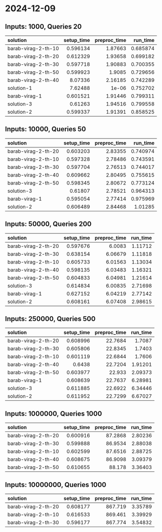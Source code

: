 # 2024-12-09

## Inputs: 1000, Queries 20

| solution            |   setup_time |   preproc_time |   run_time |
|:--------------------|-------------:|---------------:|-----------:|
| barab-virag-2-th-10 |     0.596134 |        1.87663 |   0.685874 |
| barab-virag-2-th-20 |     0.612329 |        1.93658 |   0.699182 |
| barab-virag-2-th-30 |     0.597718 |        1.90883 |   0.700355 |
| barab-virag-2-th-50 |     0.599923 |        1.9085  |   0.729656 |
| barab-virag-2-th-40 |     8.07336  |        2.16185 |   0.742289 |
| solution-1          |     7.62488  |        1e-06   |   0.752702 |
| barab-virag-1       |     0.601521 |        1.91446 |   0.799311 |
| solution-3          |     0.61263  |        1.94516 |   0.799558 |
| solution-2          |     0.599337 |        1.91391 |   0.858525 |

## Inputs: 10000, Queries 50

| solution            |   setup_time |   preproc_time |   run_time |
|:--------------------|-------------:|---------------:|-----------:|
| barab-virag-2-th-20 |     0.603203 |        2.83355 |   0.740974 |
| barab-virag-2-th-10 |     0.597328 |        2.78486 |   0.743591 |
| barab-virag-2-th-30 |     0.597704 |        2.76513 |   0.744017 |
| barab-virag-2-th-40 |     0.609662 |        2.80495 |   0.755615 |
| barab-virag-2-th-50 |     0.598345 |        2.80672 |   0.773124 |
| solution-3          |     0.61807  |        2.78521 |   0.964313 |
| barab-virag-1       |     0.595054 |        2.77414 |   0.975969 |
| solution-2          |     0.606489 |        2.84468 |   1.01285  |

## Inputs: 50000, Queries 200

| solution            |   setup_time |   preproc_time |   run_time |
|:--------------------|-------------:|---------------:|-----------:|
| barab-virag-2-th-20 |     0.597676 |        6.0083  |    1.11712 |
| barab-virag-2-th-30 |     0.638154 |        6.06679 |    1.11818 |
| barab-virag-2-th-10 |     0.605733 |        6.01563 |    1.13034 |
| barab-virag-2-th-40 |     0.598135 |        6.03483 |    1.16321 |
| barab-virag-2-th-50 |     0.604833 |        6.04981 |    1.21614 |
| solution-3          |     0.614834 |        6.00835 |    2.71698 |
| barab-virag-1       |     0.627152 |        6.04219 |    2.77142 |
| solution-2          |     0.608161 |        6.07408 |    2.98615 |

## Inputs: 250000, Queries 500

| solution            |   setup_time |   preproc_time |   run_time |
|:--------------------|-------------:|---------------:|-----------:|
| barab-virag-2-th-20 |     0.608996 |        22.7684 |    1.7087  |
| barab-virag-2-th-30 |     0.605806 |        22.8345 |    1.7403  |
| barab-virag-2-th-10 |     0.601119 |        22.6844 |    1.7606  |
| barab-virag-2-th-40 |     0.6438   |        22.7204 |    1.91201 |
| barab-virag-2-th-50 |     0.603977 |        22.933  |    2.09373 |
| barab-virag-1       |     0.608639 |        22.7637 |    6.28981 |
| solution-3          |     0.611885 |        22.6922 |    6.34446 |
| solution-2          |     0.611952 |        22.7299 |    6.67027 |

## Inputs: 1000000, Queries 1000

| solution            |   setup_time |   preproc_time |   run_time |
|:--------------------|-------------:|---------------:|-----------:|
| barab-virag-2-th-20 |     0.600916 |        87.2868 |    2.80236 |
| barab-virag-2-th-30 |     0.599888 |        86.9534 |    2.88038 |
| barab-virag-2-th-10 |     0.602599 |        87.6516 |    2.88725 |
| barab-virag-2-th-40 |     0.608675 |        86.9098 |    3.09379 |
| barab-virag-2-th-50 |     0.610655 |        88.178  |    3.36403 |

## Inputs: 10000000, Queries 1000

| solution            |   setup_time |   preproc_time |   run_time |
|:--------------------|-------------:|---------------:|-----------:|
| barab-virag-2-th-20 |     0.608177 |        867.719 |    3.35789 |
| barab-virag-2-th-10 |     0.616533 |        869.461 |    3.39929 |
| barab-virag-2-th-30 |     0.596177 |        867.774 |    3.54832 |